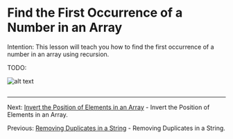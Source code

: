 # Find the First Occurrence of a Number in an Array

Intention: This lesson will teach you how to find the first occurrence of a number in an array using recursion.

TODO:

![alt text](../../etc/recursion/img.png "Img")

```java

```

<hr>

Next: [Invert the Position of Elements in an Array](chapter_16.md "Invert the Position of Elements in an Array") - 
Invert the Position of Elements in an Array.

Previous: [Removing Duplicates in a String](chapter_14.md "Removing Duplicates in a String") - Removing Duplicates in a String.